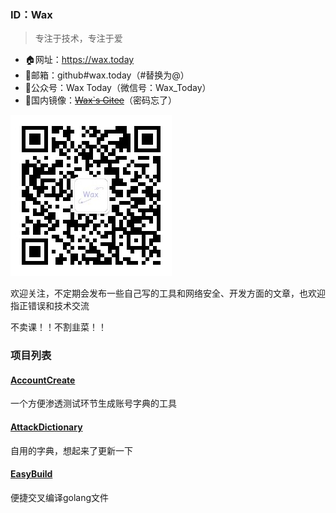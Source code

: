 ### ID：Wax
> 专注于技术，专注于爱

- 🏠网址：https://wax.today
- 📧邮箱：github#wax.today（#替换为@）
- 📝公众号：Wax Today（微信号：Wax_Today）
- 🚀国内镜像：~~[Wax`s Gitee](https://gitee.com/WaxToday)~~（密码忘了）

![公众号二维码](https://raw.githubusercontent.com/WaxToday/WaxToday/main/mp_qrcode.jpg)

欢迎关注，不定期会发布一些自己写的工具和网络安全、开发方面的文章，也欢迎指正错误和技术交流

不卖课！！不割韭菜！！

### 项目列表

#### [AccountCreate](https://github.com/WaxToday/AccountCreate)

一个方便渗透测试环节生成账号字典的工具 

#### [AttackDictionary](https://github.com/WaxToday/AttackDictionary)

自用的字典，想起来了更新一下

#### [EasyBuild](https://github.com/WaxToday/EasyBuild)

便捷交叉编译golang文件
